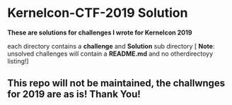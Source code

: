 # Kernelcon-CTF-2019 Solution
**These are solutions for challenges I wrote for Kernelcon 2019**


each directory contains a **challenge** and **Solution** sub directory [ **Note**: unsolved challenges will contain a **README.md** and no otherdirectoyy listing!]

## This repo will not be maintained, the challwnges for 2019 are as is! Thank You!

